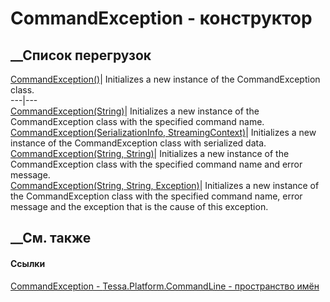# CommandException - конструктор
##  __Список перегрузок
[CommandException()](M_Tessa_Platform_CommandLine_CommandException__ctor.htm)|
Initializes a new instance of the CommandException class.  
---|---  
[CommandException(String)](M_Tessa_Platform_CommandLine_CommandException__ctor_2.htm)|
Initializes a new instance of the CommandException class with the specified
command name.  
[CommandException(SerializationInfo,
StreamingContext)](M_Tessa_Platform_CommandLine_CommandException__ctor_1.htm)|
Initializes a new instance of the CommandException class with serialized data.  
[CommandException(String,
String)](M_Tessa_Platform_CommandLine_CommandException__ctor_3.htm)|
Initializes a new instance of the CommandException class with the specified
command name and error message.  
[CommandException(String, String,
Exception)](M_Tessa_Platform_CommandLine_CommandException__ctor_4.htm)|
Initializes a new instance of the CommandException class with the specified
command name, error message and the exception that is the cause of this
exception.  
## __См. также
#### Ссылки
[CommandException - ](T_Tessa_Platform_CommandLine_CommandException.htm)
[Tessa.Platform.CommandLine - пространство
имён](N_Tessa_Platform_CommandLine.htm)
